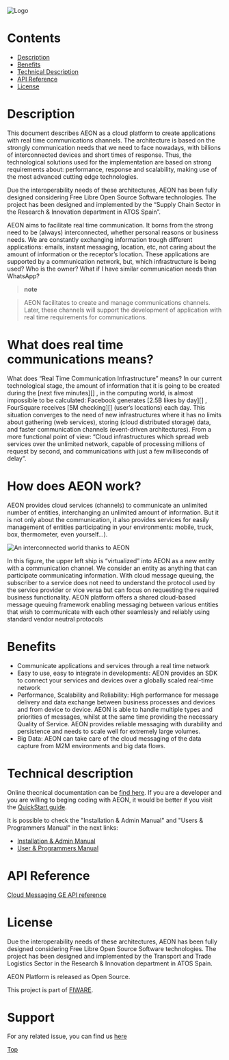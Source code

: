 ![Logo](http://130.206.81.70:3000/public/doc/source/images/web_header_medium.png)

# Contents

- [Description](#description)
- [Benefits](#benefits)
- [Technical Description](#technical-description)
- [API Reference](#api-reference)
- [License](#license)

# Description

This document describes AEON as a cloud platform to create applications
with real time communications channels. The architecture is based on the
strongly communication needs that we need to face nowadays, with
billions of interconnected devices and short times of response. Thus,
the technological solutions used for the implementation are based on
strong requirements about: performance, response and scalability, making
use of the most advanced cutting edge technologies.

Due the interoperability needs of these architectures, AEON has been
fully designed considering Free Libre Open Source Software technologies.
The project has been designed and implemented by the “Supply Chain
Sector in the Research & Innovation department in ATOS Spain”.

AEON aims to facilitate real time communication. It borns from the
strong need to be (always) interconnected, whether personal reasons or
business needs. We are constantly exchanging information trough
different applications: emails, instant messaging, location, etc, not
caring about the amount of information or the receptor’s location. These
applications are supported by a communication network, but, which
infrastructure is being used? Who is the owner? What if I have similar
communication needs than WhatsApp?

> **note**

> AEON facilitates to create and manage communications channels. Later,
> these channels will support the development of application with real
> time requirements for communications.

What does real time communications means?
=========================================

What does “Real Time Communication Infrastructure” means? In our current
technological stage, the amount of information that it is going to be
created during the [next five minutes][] , in the computing world, is
almost impossible to be calculated: Facebook generates [2.5B likes by
day][] , FourSquare receives [5M checking][] (user’s locations) each
day. This situation converges to the need of new infrastructures where
it has no limits about gathering (web services), storing (cloud
distributed storage) data, and faster communication channels
(event-driven architectures). From a more functional point of view:
“Cloud infrastructures which spread web services over the unlimited
network, capable of processing millions of request by second, and
communications with just a few milliseconds of delay”.

How does AEON work?
===================

AEON provides cloud services (channels) to communicate an unlimited
number of entities, interchanging an unlimited amount of information.
But it is not only about the communication, it also provides services
for easily management of entities participating in your environments:
mobile, truck, box, thermometer, even yourself…).

![An interconnected world thanks to AEON](http://130.206.81.70:3000/public/doc/source/images/AEON-basic3.png)

In this figure, the upper left ship is “virtualized” into AEON as a
new entity with a communication channel. We consider an entity as
anything that can participate communicating information. With cloud
message queuing, the subscriber to a service does not need to understand
the protocol used by the service provider or vice versa but can focus on
requesting the required business functionality. AEON platform offers a
shared cloud-based message queuing framework enabling messaging between
various entities that wish to communicate with each other seamlessly and
reliably using standard vendor neutral protocols


# Benefits 
 * Communicate applications and services through a real time network
 * Easy to use, easy to integrate in developments: AEON provides an SDK to connect your services and devices over a globally scaled real-time network
 *	Performance, Scalability and Reliability: High performance for message delivery and data exchange between business processes and devices and from device to device. AEON is able to handle multiple types and priorities of messages, whilst at the same time providing the necessary Quality of Service. AEON provides reliable messaging with durability and persistence and needs to scale well for extremely large volumes.
 *	Big Data: AEON can take care of the cloud messaging of the data capture from M2M environments and big data flows.

# Technical description

Online thecnical documentation can be [find here](http://130.206.81.70:3000/public/doc/html/apidoc/apidoc.html). If you are a developer and you are willing to beging coding with AEON, it would be better if you visit the [QuickStart guide](http://130.206.81.70:3000/public/doc/html/apidoc/apidoc.html#quick-start).
 
It is possible to check the "Installation & Admin Manual" and "Users & Programmers Manual" in the next links:

- [Installation & Admin Manual](FIWARE-Cloud-Messaging---Installation-and-Administration-Guide.markdown)
- [User & Programmers Manual](FIWARE-Cloud-Messaging---User-and-Programmers-Guide.markdown)

# API Reference

[Cloud Messaging GE API reference](http://docs.aeon.apiary.io/)

# License

Due the interoperability needs of these architectures, AEON has been fully
designed considering Free Libre Open Source Software technologies. 
The project has been designed and implemented by the Transport and Trade  Logistics Sector in the Research & Innovation department in ATOS Spain.

AEON Platform is released as Open Source.

This project is part of [FIWARE](http://www.fiware.org).

# Support

For any related issue, you can find us [here](mailto:aeon-support@lists.atosresearch.eu)

[Top](#contents)
